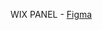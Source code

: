 WIX PANEL - <a href="https://www.figma.com/file/x6jSRH1ca7zfyblgqO34Eh/WIX?node-id=291%3A277">Figma</a>
